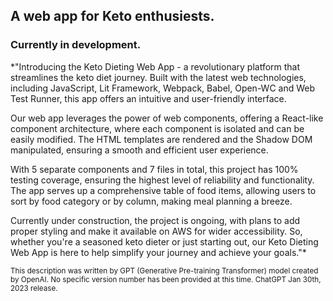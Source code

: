 ## A web app for Keto enthusiests.
### Currently in development.

*"Introducing the Keto Dieting Web App - a revolutionary platform that streamlines the keto diet journey. Built with the latest web technologies, including JavaScript, Lit Framework, Webpack, Babel, Open-WC and Web Test Runner, this app offers an intuitive and user-friendly interface.

Our web app leverages the power of web components, offering a React-like component architecture, where each component is isolated and can be easily modified. The HTML templates are rendered and the Shadow DOM manipulated, ensuring a smooth and efficient user experience.

With 5 separate components and 7 files in total, this project has 100% testing coverage, ensuring the highest level of reliability and functionality. The app serves up a comprehensive table of food items, allowing users to sort by food category or by column, making meal planning a breeze.

Currently under construction, the project is ongoing, with plans to add proper styling and make it available on AWS for wider accessibility. So, whether you're a seasoned keto dieter or just starting out, our Keto Dieting Web App is here to help simplify your journey and achieve your goals."*

<sub>This description was written by GPT (Generative Pre-training Transformer) model created by OpenAI. No specific version number has been provided at this time. ChatGPT Jan 30th, 2023 release.</sub>
